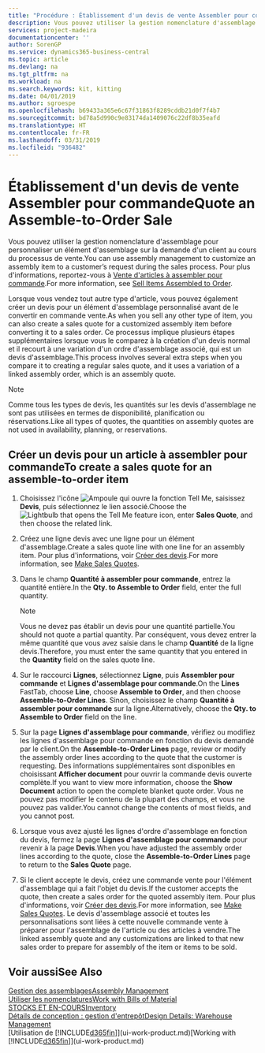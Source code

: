 ```yaml
---
title: "Procédure : Établissement d'un devis de vente Assembler pour commande | Microsoft Docs"
description: Vous pouvez utiliser la gestion nomenclature d'assemblage pour personnaliser un élément d'assemblage sur la demande d'un client au cours du processus de vente.
services: project-madeira
documentationcenter: ''
author: SorenGP
ms.service: dynamics365-business-central
ms.topic: article
ms.devlang: na
ms.tgt_pltfrm: na
ms.workload: na
ms.search.keywords: kit, kitting
ms.date: 04/01/2019
ms.author: sgroespe
ms.openlocfilehash: b69433a365e6c67f31863f8289cddb21d0f7f4b7
ms.sourcegitcommit: bd78a5d990c9e83174da1409076c22df8b35eafd
ms.translationtype: HT
ms.contentlocale: fr-FR
ms.lasthandoff: 03/31/2019
ms.locfileid: "936482"
---
```

# <a name="quote-an-assemble-to-order-sale"></a><span data-ttu-id="d82fa-103">Établissement d'un devis de vente Assembler pour commande</span><span class="sxs-lookup"><span data-stu-id="d82fa-103">Quote an Assemble-to-Order Sale</span></span>
<span data-ttu-id="d82fa-104">Vous pouvez utiliser la gestion nomenclature d'assemblage pour personnaliser un élément d'assemblage sur la demande d'un client au cours du processus de vente.</span><span class="sxs-lookup"><span data-stu-id="d82fa-104">You can use assembly management to customize an assembly item to a customer’s request during the sales process.</span></span> <span data-ttu-id="d82fa-105">Pour plus d'informations, reportez-vous à [Vente d'articles à assembler pour commande](assembly-how-to-sell-items-assembled-to-order.md).</span><span class="sxs-lookup"><span data-stu-id="d82fa-105">For more information, see [Sell Items Assembled to Order](assembly-how-to-sell-items-assembled-to-order.md).</span></span>  

<span data-ttu-id="d82fa-106">Lorsque vous vendez tout autre type d'article, vous pouvez également créer un devis pour un élément d'assemblage personnalisé avant de le convertir en commande vente.</span><span class="sxs-lookup"><span data-stu-id="d82fa-106">As when you sell any other type of item, you can also create a sales quote for a customized assembly item before converting it to a sales order.</span></span> <span data-ttu-id="d82fa-107">Ce processus implique plusieurs étapes supplémentaires lorsque vous le comparez à la création d'un devis normal et il recourt à une variation d'un ordre d'assemblage associé, qui est un devis d'assemblage.</span><span class="sxs-lookup"><span data-stu-id="d82fa-107">This process involves several extra steps when you compare it to creating a regular sales quote, and it uses a variation of a linked assembly order, which is an assembly quote.</span></span>

> [!NOTE]  
>  <span data-ttu-id="d82fa-108">Comme tous les types de devis, les quantités sur les devis d'assemblage ne sont pas utilisées en termes de disponibilité, planification ou réservations.</span><span class="sxs-lookup"><span data-stu-id="d82fa-108">Like all types of quotes, the quantities on assembly quotes are not used in availability, planning, or reservations.</span></span>  

## <a name="to-create-a-sales-quote-for-an-assemble-to-order-item"></a><span data-ttu-id="d82fa-109">Créer un devis pour un article à assembler pour commande</span><span class="sxs-lookup"><span data-stu-id="d82fa-109">To create a sales quote for an assemble-to-order item</span></span>  
1.  <span data-ttu-id="d82fa-110">Choisissez l'icône ![Ampoule qui ouvre la fonction Tell Me](media/ui-search/search_small.png "Dites-moi ce que vous voulez faire"), saisissez **Devis**, puis sélectionnez le lien associé.</span><span class="sxs-lookup"><span data-stu-id="d82fa-110">Choose the ![Lightbulb that opens the Tell Me feature](media/ui-search/search_small.png "Tell me what you want to do") icon, enter **Sales Quote**, and then choose the related link.</span></span>  
2.  <span data-ttu-id="d82fa-111">Créez une ligne devis avec une ligne pour un élément d'assemblage.</span><span class="sxs-lookup"><span data-stu-id="d82fa-111">Create a sales quote line with one line for an assembly item.</span></span> <span data-ttu-id="d82fa-112">Pour plus d'informations, voir [Créer des devis](sales-how-make-offers.md).</span><span class="sxs-lookup"><span data-stu-id="d82fa-112">For more information, see [Make Sales Quotes](sales-how-make-offers.md).</span></span>  
3.  <span data-ttu-id="d82fa-113">Dans le champ **Quantité à assembler pour commande**, entrez la quantité entière.</span><span class="sxs-lookup"><span data-stu-id="d82fa-113">In the **Qty. to Assemble to Order** field, enter the full quantity.</span></span>

    > [!NOTE]  
    >  <span data-ttu-id="d82fa-114">Vous ne devez pas établir un devis pour une quantité partielle.</span><span class="sxs-lookup"><span data-stu-id="d82fa-114">You should not quote a partial quantity.</span></span> <span data-ttu-id="d82fa-115">Par conséquent, vous devez entrer la même quantité que vous avez saisie dans le champ **Quantité** de la ligne devis.</span><span class="sxs-lookup"><span data-stu-id="d82fa-115">Therefore, you must enter the same quantity that you entered in the **Quantity** field on the sales quote line.</span></span>  

4.  <span data-ttu-id="d82fa-116">Sur le raccourci **Lignes**, sélectionnez **Ligne**, puis **Assembler pour commande** et **Lignes d'assemblage pour commande**.</span><span class="sxs-lookup"><span data-stu-id="d82fa-116">On the **Lines** FastTab, choose **Line**, choose **Assemble to Order**, and then choose **Assemble-to-Order Lines**.</span></span> <span data-ttu-id="d82fa-117">Sinon, choisissez le champ **Quantité à assembler pour commande** sur la ligne.</span><span class="sxs-lookup"><span data-stu-id="d82fa-117">Alternatively, choose the **Qty. to Assemble to Order** field on the line.</span></span>  
5.  <span data-ttu-id="d82fa-118">Sur la page **Lignes d'assemblage pour commande**, vérifiez ou modifiez les lignes d'assemblage pour commande en fonction du devis demandé par le client.</span><span class="sxs-lookup"><span data-stu-id="d82fa-118">On the **Assemble-to-Order Lines** page, review or modify the assembly order lines according to the quote that the customer is requesting.</span></span> <span data-ttu-id="d82fa-119">Des informations supplémentaires sont disponibles en choisissant **Afficher document** pour ouvrir la commande devis ouverte complète.</span><span class="sxs-lookup"><span data-stu-id="d82fa-119">If you want to view more information, choose the **Show Document** action to open the complete blanket quote order.</span></span> <span data-ttu-id="d82fa-120">Vous ne pouvez pas modifier le contenu de la plupart des champs, et vous ne pouvez pas valider.</span><span class="sxs-lookup"><span data-stu-id="d82fa-120">You cannot change the contents of most fields, and you cannot post.</span></span>  
6.  <span data-ttu-id="d82fa-121">Lorsque vous avez ajusté les lignes d'ordre d'assemblage en fonction du devis, fermez la page **Lignes d'assemblage pour commande** pour revenir à la page **Devis**.</span><span class="sxs-lookup"><span data-stu-id="d82fa-121">When you have adjusted the assembly order lines according to the quote, close the **Assemble-to-Order Lines** page to return to the **Sales Quote** page.</span></span>  
7.  <span data-ttu-id="d82fa-122">Si le client accepte le devis, créez une commande vente pour l'élément d'assemblage qui a fait l'objet du devis.</span><span class="sxs-lookup"><span data-stu-id="d82fa-122">If the customer accepts the quote, then create a sales order for the quoted assembly item.</span></span> <span data-ttu-id="d82fa-123">Pour plus d'informations, voir [Créer des devis](sales-how-make-offers.md).</span><span class="sxs-lookup"><span data-stu-id="d82fa-123">For more information, see [Make Sales Quotes](sales-how-make-offers.md).</span></span> <span data-ttu-id="d82fa-124">Le devis d'assemblage associé et toutes les personnalisations sont liées à cette nouvelle commande vente à préparer pour l'assemblage de l'article ou des articles à vendre.</span><span class="sxs-lookup"><span data-stu-id="d82fa-124">The linked assembly quote and any customizations are linked to that new sales order to prepare for assembly of the item or items to be sold.</span></span>  

## <a name="see-also"></a><span data-ttu-id="d82fa-125">Voir aussi</span><span class="sxs-lookup"><span data-stu-id="d82fa-125">See Also</span></span>  
[<span data-ttu-id="d82fa-126">Gestion des assemblages</span><span class="sxs-lookup"><span data-stu-id="d82fa-126">Assembly Management</span></span>](assembly-assemble-items.md)  
[<span data-ttu-id="d82fa-127">Utiliser les nomenclatures</span><span class="sxs-lookup"><span data-stu-id="d82fa-127">Work with Bills of Material</span></span>](inventory-how-work-BOMs.md)  
[<span data-ttu-id="d82fa-128">STOCKS ET EN-COURS</span><span class="sxs-lookup"><span data-stu-id="d82fa-128">Inventory</span></span>](inventory-manage-inventory.md)  
[<span data-ttu-id="d82fa-129">Détails de conception : gestion d'entrepôt</span><span class="sxs-lookup"><span data-stu-id="d82fa-129">Design Details: Warehouse Management</span></span>](design-details-warehouse-management.md)  
<span data-ttu-id="d82fa-130">[Utilisation de [!INCLUDE[d365fin](includes/d365fin_md.md)]](ui-work-product.md)</span><span class="sxs-lookup"><span data-stu-id="d82fa-130">[Working with [!INCLUDE[d365fin](includes/d365fin_md.md)]](ui-work-product.md)</span></span>
